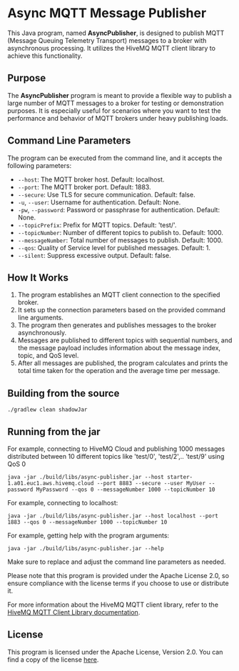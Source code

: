
# Async MQTT Message Publisher

This Java program, named **AsyncPublisher**, is designed to publish MQTT (Message Queuing Telemetry Transport) messages to a broker with asynchronous processing. It utilizes the HiveMQ MQTT client library to achieve this functionality.

## Purpose

The **AsyncPublisher** program is meant to provide a flexible way to publish a large number of MQTT messages to a broker for testing or demonstration purposes. It is especially useful for scenarios where you want to test the performance and behavior of MQTT brokers under heavy publishing loads.

## Command Line Parameters

The program can be executed from the command line, and it accepts the following parameters:

-   `--host`: The MQTT broker host. Default: localhost.
-   `--port`: The MQTT broker port. Default: 1883.
-   `--secure`: Use TLS for secure communication. Default: false.
-   `-u`, `--user`: Username for authentication. Default: None.
-   `-pw`, `--password`: Password or passphrase for authentication. Default: None.
-   `--topicPrefix`: Prefix for MQTT topics. Default: 'test/'.
-   `--topicNumber`: Number of different topics to publish to. Default: 1000.
-   `--messageNumber`: Total number of messages to publish. Default: 1000.
-   `--qos`: Quality of Service level for published messages. Default: 1.
-   `--silent`: Suppress excessive output. Default: false.

## How It Works

1.  The program establishes an MQTT client connection to the specified broker.
2.  It sets up the connection parameters based on the provided command line arguments.
3.  The program then generates and publishes messages to the broker asynchronously.
4.  Messages are published to different topics with sequential numbers, and the message payload includes information about the message index, topic, and QoS level.
5.  After all messages are published, the program calculates and prints the total time taken for the operation and the average time per message.

## Building from the source

`./gradlew clean shadowJar`

## Running from the jar

For example, connecting to HiveMQ Cloud and publishing 1000 messages distributed between 10 different topics like 'test/0', 'test/2',.. 'test/9' using QoS 0

```
java -jar ./build/libs/async-publisher.jar --host starter-1.a01.euc1.aws.hivemq.cloud --port 8883 --secure --user MyUser --password MyPassword --qos 0 --messageNumber 1000 --topicNumber 10
```

For example, connecting to localhost:

```
java -jar ./build/libs/async-publisher.jar --host localhost --port 1883 --qos 0 --messageNumber 1000 --topicNumber 10
```

For example, getting help with the program arguments:

```
java -jar ./build/libs/async-publisher.jar --help
```

Make sure to replace and adjust the command line parameters as needed.

Please note that this program is provided under the Apache License 2.0, so ensure compliance with the license terms if you choose to use or distribute it.

For more information about the HiveMQ MQTT client library, refer to the [HiveMQ MQTT Client Library documentation](https://hivemq.github.io/hivemq-mqtt-client/).

## License

This program is licensed under the Apache License, Version 2.0. You can find a copy of the license [here](http://www.apache.org/licenses/LICENSE-2.0).
